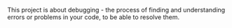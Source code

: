 This project is about debugging - the process of finding and understanding errors or problems in your code, to be able to resolve them.

